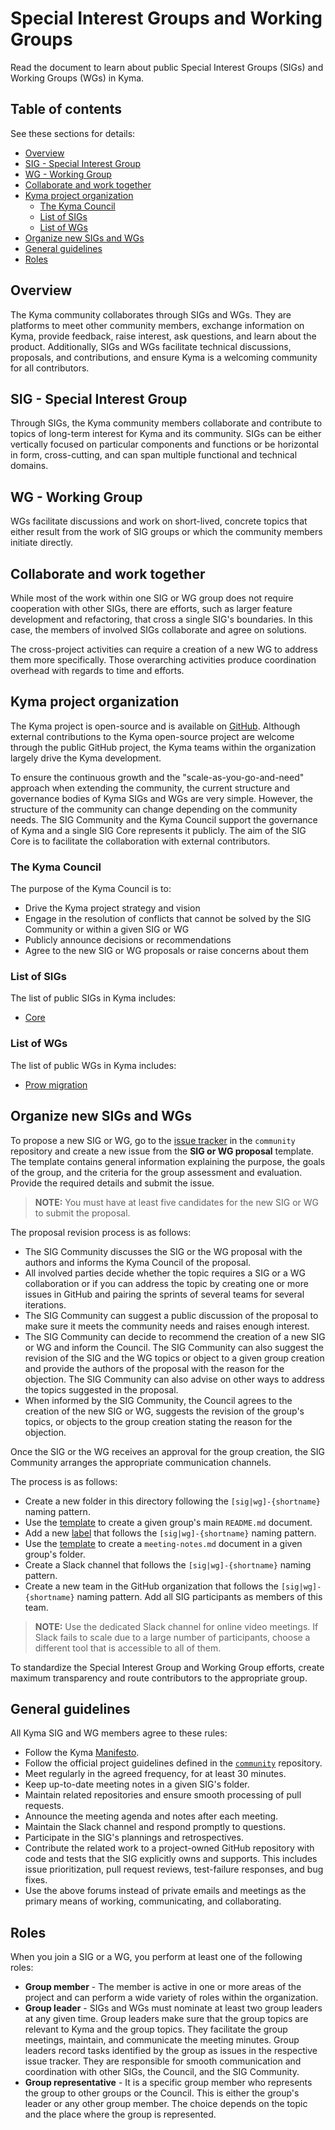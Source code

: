 # Special Interest Groups and Working Groups

Read the document to learn about public Special Interest Groups (SIGs) and Working Groups (WGs) in Kyma.

## Table of contents

See these sections for details:
* [Overview](#overview)
* [SIG - Special Interest Group](#sig---special-interest-group)
* [WG - Working Group](#wg---working-group)
* [Collaborate and work together](#collaborate-and-work-together)
* [Kyma project organization](#kyma-project-organization)
  * [The Kyma Council](#the-kyma-council)
  * [List of SIGs](#list-of-sigs)
  * [List of WGs](#list-of-wgs)
* [Organize new SIGs and WGs](#organize-new-sigs-and-wgs)
* [General guidelines](#general-guidelines)
* [Roles](#roles)

## Overview

The Kyma community collaborates through SIGs and WGs. They are platforms to meet other community members, exchange information on Kyma, provide feedback, raise interest, ask questions, and learn about the product. Additionally, SIGs and WGs facilitate technical discussions, proposals, and contributions, and ensure Kyma is a welcoming community for all contributors.

## SIG - Special Interest Group

Through SIGs, the Kyma community members collaborate and contribute to topics of long-term interest for Kyma and its community. SIGs can be either vertically focused on particular components and functions or be horizontal in form, cross-cutting, and can span multiple functional and technical domains.

## WG - Working Group

WGs facilitate discussions and work on short-lived, concrete topics that either result from the work of SIG groups or which the community members initiate directly.

## Collaborate and work together

While most of the work within one SIG or WG group does not require cooperation with other SIGs, there are efforts, such as larger feature development and refactoring, that cross a single SIG's boundaries. In this case, the members of involved SIGs collaborate and agree on solutions.

The cross-project activities can require a creation of a new WG to address them more specifically. Those overarching activities produce coordination overhead with regards to time and efforts.

## Kyma project organization

The Kyma project is open-source and is available on [GitHub](https://github.com/kyma-project). Although external contributions to the Kyma open-source project are welcome through the public GitHub project, the Kyma teams within the organization largely drive the Kyma development.

To ensure the continuous growth and the "scale-as-you-go-and-need" approach when extending the community, the current structure and governance bodies of Kyma SIGs and WGs are very simple. However, the structure of the community can change depending on the community needs. The SIG Community and the Kyma Council support the governance of Kyma and a single SIG Core represents it publicly. The aim of the SIG Core is to facilitate the collaboration with external contributors.

### The Kyma Council

The purpose of the Kyma Council is to:
* Drive the Kyma project strategy and vision
* Engage in the resolution of conflicts that cannot be solved by the SIG Community or within a given SIG or WG
* Publicly announce decisions or recommendations
* Agree to the new SIG or WG proposals or raise concerns about them

### List of SIGs

The list of public SIGs in Kyma includes:

* [Core](sig-core/README.md)

### List of WGs

The list of public WGs in Kyma includes:

* [Prow migration](wg-prow/README.md)

## Organize new SIGs and WGs

To propose a new SIG or WG, go to the [issue tracker](https://github.com/kyma-project/community/issues) in the `community` repository and create a new issue from the **SIG or WG proposal** template. The template contains general information explaining the purpose, the goals of the group, and the criteria for the group assessment and evaluation. Provide the required details and submit the issue.

>**NOTE:** You must have at least five candidates for the new SIG or WG to submit the proposal.

The proposal revision process is as follows:
* The SIG Community discusses the SIG or the WG proposal with the authors and informs the Kyma Council of the proposal.
* All involved parties decide whether the topic requires a SIG or a WG collaboration or if you can address the topic by creating one or more issues in GitHub and pairing the sprints of several teams for several iterations.
* The SIG Community can suggest a public discussion of the proposal to make sure it meets the community needs and raises enough interest.
* The SIG Community can decide to recommend the creation of a new SIG or WG and inform the Council. The SIG Community can also suggest the revision of the SIG and the WG topics or object to a given group creation and provide the authors of the proposal with the reason for the objection. The SIG Community can also advise on other ways to address the topics suggested in the proposal.  
* When informed by the SIG Community, the Council agrees to the creation of the new SIG or WG, suggests the revision of the group's topics, or objects to the group creation stating the reason for the objection.

Once the SIG or the WG receives an approval for the group creation, the SIG Community arranges the appropriate communication channels.

The process is as follows:
 * Create a new folder in this directory following the `[sig|wg]-{shortname}` naming pattern.
 * Use the [template](../guidelines/templates/resources/sig-wg-readme-template.md) to create a given group's main `README.md` document.
 * Add a new [label](https://github.com/kyma-project/community/labels) that follows the `[sig|wg]-{shortname}` naming pattern.
 * Use the [template](../guidelines/templates/resources/sig-wg-meeting-notes-template.md) to create a `meeting-notes.md` document in a given group's folder.
 * Create a Slack channel that follows the `[sig|wg]-{shortname}` naming pattern.
 * Create a new team in the GitHub organization that follows the `[sig|wg]-{shortname}` naming pattern. Add all SIG participants as members of this team.

>**NOTE:** Use the dedicated Slack channel for online video meetings. If Slack fails to scale due to a large number of participants, choose a different tool that is accessible to all of them.

To standardize the Special Interest Group and Working Group efforts, create maximum transparency and route contributors to the appropriate group.

## General guidelines

All Kyma SIG and WG members agree to these rules:
* Follow the Kyma [Manifesto](https://kyma-project.github.io/community/).
* Follow the official project guidelines defined in the [`community`](https://github.com/kyma-project/community/blob/master/README.md) repository.
* Meet regularly in the agreed frequency, for at least 30 minutes.
* Keep up-to-date meeting notes in a given SIG's folder.
* Maintain related repositories and ensure smooth processing of pull requests.
* Announce the meeting agenda and notes after each meeting.
* Maintain the Slack channel and respond promptly to questions.
* Participate in the SIG's plannings and retrospectives.
* Contribute the related work to a project-owned GitHub repository with code and tests that the SIG explicitly owns and supports. This includes issue prioritization, pull request reviews, test-failure responses, and bug fixes.
* Use the above forums instead of private emails and meetings as the primary means of working, communicating, and collaborating.

## Roles

When you join a SIG or a WG, you perform at least one of the following roles:
* **Group member** - The member is active in one or more areas of the project and can perform a wide variety of roles within the organization.
* **Group leader** - SIGs and WGs must nominate at least two group leaders at any given time. Group leaders make sure that the group topics are relevant to Kyma and the group topics. They facilitate the group meetings, maintain, and communicate the meeting minutes. Group leaders record tasks identified by the group as issues in the respective issue tracker. They are responsible for smooth communication and coordination with other SIGs, the Council, and the SIG Community.
* **Group representative** - It is a specific group member who represents the group to other groups or the Council. This is either the group's leader or any other group member. The choice depends on the topic and the place where the group is represented.
